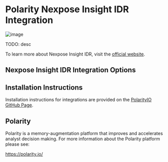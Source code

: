 # Polarity Nexpose Insight IDR Integration

![image](https://img.shields.io/badge/status-beta-green.svg)

TODO: desc



To learn more about Nexpose Insight IDR, visit the [official website](https://docs.rapid7.com/insightidr/).


## Nexpose Insight IDR Integration Options


## Installation Instructions

Installation instructions for integrations are provided on the [PolarityIO GitHub Page](https://polarityio.github.io/).


## Polarity

Polarity is a memory-augmentation platform that improves and accelerates analyst decision making.  For more information about the Polarity platform please see:

https://polarity.io/
